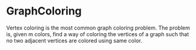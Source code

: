 # GraphColoring
Vertex coloring is the most common graph coloring problem. The problem is, given m colors, find a way of coloring the vertices of a graph such that no two adjacent vertices are colored using same color.
